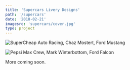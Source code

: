 ```yaml
---
title: 'Supercars Livery Designs'
path: '/supercars'
date: '2018-02-21'
imagesrc: 'supercars/cover.jpg'
type: project
---
```


![SuperCheap Auto Racing, Chaz Mostert, Ford Mustang](http://files.nathansimpson.design/portfolio/supercars/1.jpg)

![Pepsi Max Crew, Mark Winterbottom, Ford Falcon](http://files.nathansimpson.design/portfolio/supercars/2.jpg 'Pepsi Max Crew, Mark Winterbottom, Ford Falcon')

More coming soon.
